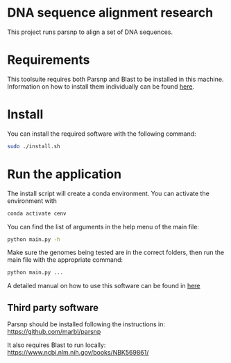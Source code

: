 # DNA sequence alignment research
This project runs parsnp to align a set of DNA sequences. 

# Requirements

This toolsuite requires both Parsnp and Blast to be installed in this machine. Information on how to install them individually can be found [here](#third-party-software).

# Install
You can install the required software with the following command:
```bash
sudo ./install.sh
```

# Run the application
The install script will create a conda environment. You can activate the environment with
```bash
conda activate cenv
```

You can find the list of arguments in the help menu of the main file:
```bash
python main.py -h
```

Make sure the genomes being tested are in the correct folders, then run the main file with the appropriate command:
```bash
python main.py ...
```

A detailed manual on how to use this software can be found in [here](#doc/manual.docx)

## <a name="thirdpartysoftware">Third party software</a>
Parsnp should be installed following the instructions in:
https://github.com/marbl/parsnp

It also requires Blast to run locally:
https://www.ncbi.nlm.nih.gov/books/NBK569861/